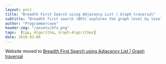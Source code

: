 ```yaml
---
layout: post
title: "Breadth First Search using Adjacency List | Graph traversal"
subtitle: "Breadth first search (BFS) explores the graph level by level. First it explore every vertex that is connected to source vertex. If the vertex is discovered, it becomes gray or black. Initially all the vertices are white."
author: "Programmercave"
header-img: "/assets/bfs.png"
tags:  [Cpp, Algorithm, Graph-Algorithms]
date: 2018-03-06
---
```


Website moved to [Breadth First Search using Adjacency List | Graph traversal](https://programmercave.com/blog/2018/03/06/C++-Breadth-First-Search-using-Adjacency-List)
